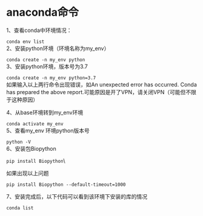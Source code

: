 # anaconda命令

1、查看conda中环境情况：

`conda env list`\
2、安装python环境（环境名称为my\_env）

`conda create -n my_env python`\
3、安装python环境，版本号为3.7

`conda create -n my_env python=3.7`\
如果输入以上两行命令出现错误，如An unexpected error has occurred. Conda has prepared the above report.可能原因是开了VPN，请关闭VPN（可能但不限于这种原因）

4、从base环境转到my\_env环境

`conda activate my_env`\
5、查看my\_env 环境python版本号

`python -V`\
6、安装包Biopython

`pip install Biopython`\


如果出现以上问题

`pip install Biopython --default-timeout=1000`

7、安装完成后，以下代码可以看到该环境下安装的库的情况

`conda list﻿​`
